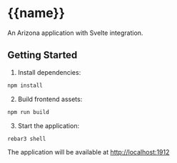 # {{name}}

An Arizona application with Svelte integration.

## Getting Started

1. Install dependencies:
```bash
npm install
```

2. Build frontend assets:
```bash
npm run build
```

3. Start the application:
```bash
rebar3 shell
```

The application will be available at [http://localhost:1912](http://localhost:1912)

